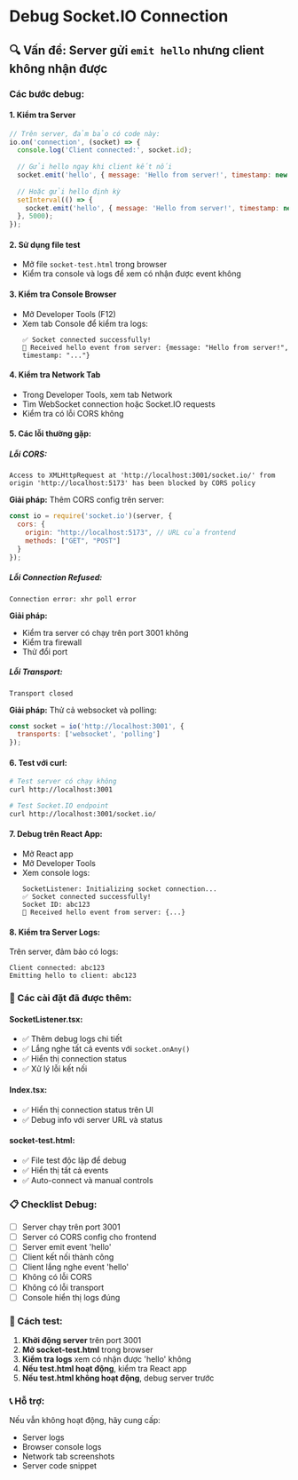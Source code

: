 # Debug Socket.IO Connection

## 🔍 Vấn đề: Server gửi `emit hello` nhưng client không nhận được

### Các bước debug:

#### 1. **Kiểm tra Server**
```javascript
// Trên server, đảm bảo có code này:
io.on('connection', (socket) => {
  console.log('Client connected:', socket.id);
  
  // Gửi hello ngay khi client kết nối
  socket.emit('hello', { message: 'Hello from server!', timestamp: new Date() });
  
  // Hoặc gửi hello định kỳ
  setInterval(() => {
    socket.emit('hello', { message: 'Hello from server!', timestamp: new Date() });
  }, 5000);
});
```

#### 2. **Sử dụng file test**
- Mở file `socket-test.html` trong browser
- Kiểm tra console và logs để xem có nhận được event không

#### 3. **Kiểm tra Console Browser**
- Mở Developer Tools (F12)
- Xem tab Console để kiểm tra logs:
  ```
  ✅ Socket connected successfully!
  🎉 Received hello event from server: {message: "Hello from server!", timestamp: "..."}
  ```

#### 4. **Kiểm tra Network Tab**
- Trong Developer Tools, xem tab Network
- Tìm WebSocket connection hoặc Socket.IO requests
- Kiểm tra có lỗi CORS không

#### 5. **Các lỗi thường gặp:**

##### **Lỗi CORS:**
```
Access to XMLHttpRequest at 'http://localhost:3001/socket.io/' from origin 'http://localhost:5173' has been blocked by CORS policy
```

**Giải pháp:** Thêm CORS config trên server:
```javascript
const io = require('socket.io')(server, {
  cors: {
    origin: "http://localhost:5173", // URL của frontend
    methods: ["GET", "POST"]
  }
});
```

##### **Lỗi Connection Refused:**
```
Connection error: xhr poll error
```

**Giải pháp:** 
- Kiểm tra server có chạy trên port 3001 không
- Kiểm tra firewall
- Thử đổi port

##### **Lỗi Transport:**
```
Transport closed
```

**Giải pháp:** Thử cả websocket và polling:
```javascript
const socket = io('http://localhost:3001', {
  transports: ['websocket', 'polling']
});
```

#### 6. **Test với curl:**
```bash
# Test server có chạy không
curl http://localhost:3001

# Test Socket.IO endpoint
curl http://localhost:3001/socket.io/
```

#### 7. **Debug trên React App:**
- Mở React app
- Mở Developer Tools
- Xem console logs:
  ```
  SocketListener: Initializing socket connection...
  ✅ Socket connected successfully!
  Socket ID: abc123
  🎉 Received hello event from server: {...}
  ```

#### 8. **Kiểm tra Server Logs:**
Trên server, đảm bảo có logs:
```
Client connected: abc123
Emitting hello to client: abc123
```

### 🔧 Các cài đặt đã được thêm:

#### **SocketListener.tsx:**
- ✅ Thêm debug logs chi tiết
- ✅ Lắng nghe tất cả events với `socket.onAny()`
- ✅ Hiển thị connection status
- ✅ Xử lý lỗi kết nối

#### **Index.tsx:**
- ✅ Hiển thị connection status trên UI
- ✅ Debug info với server URL và status

#### **socket-test.html:**
- ✅ File test độc lập để debug
- ✅ Hiển thị tất cả events
- ✅ Auto-connect và manual controls

### 📋 Checklist Debug:

- [ ] Server chạy trên port 3001
- [ ] Server có CORS config cho frontend
- [ ] Server emit event 'hello'
- [ ] Client kết nối thành công
- [ ] Client lắng nghe event 'hello'
- [ ] Không có lỗi CORS
- [ ] Không có lỗi transport
- [ ] Console hiển thị logs đúng

### 🚀 Cách test:

1. **Khởi động server** trên port 3001
2. **Mở socket-test.html** trong browser
3. **Kiểm tra logs** xem có nhận được 'hello' không
4. **Nếu test.html hoạt động**, kiểm tra React app
5. **Nếu test.html không hoạt động**, debug server trước

### 📞 Hỗ trợ:

Nếu vẫn không hoạt động, hãy cung cấp:
- Server logs
- Browser console logs
- Network tab screenshots
- Server code snippet 